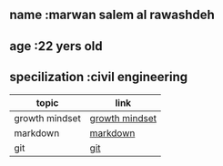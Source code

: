 ## name :marwan salem al rawashdeh 
## age :22 yers old 
## specilization :civil engineering

|topic            |  link             |
|- |- |
| growth mindset | [growth mindset](https://marwanrawshedh.github.io/readingnotes/growth%20mindset)|
| markdown       | [markdown](https://marwanrawshedh.github.io/readingnotes/markdown)      |
| git            | [git](https://marwanrawshedh.github.io/readingnotes/git)           |
